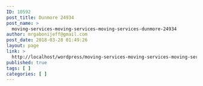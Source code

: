 ```yaml
---
ID: 10592
post_title: Dunmore 24934
post_name: >
  moving-services-moving-services-moving-services-dunmore-24934
author: mrgabonijeff@gmail.com
post_date: 2018-03-28 01:49:26
layout: page
link: >
  http://localhost/wordpress/moving-services-moving-services-moving-services-dunmore-24934/
published: true
tags: [ ]
categories: [ ]
---
```

